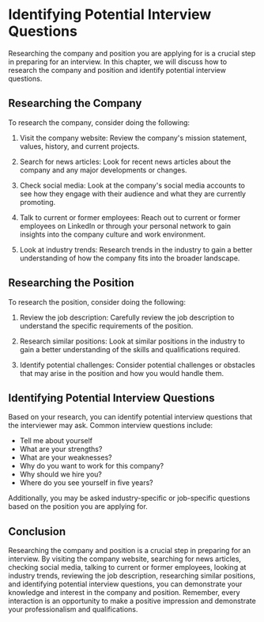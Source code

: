 Identifying Potential Interview Questions
==========================================================================================

Researching the company and position you are applying for is a crucial step in preparing for an interview. In this chapter, we will discuss how to research the company and position and identify potential interview questions.

Researching the Company
-----------------------

To research the company, consider doing the following:

1. Visit the company website: Review the company's mission statement, values, history, and current projects.

2. Search for news articles: Look for recent news articles about the company and any major developments or changes.

3. Check social media: Look at the company's social media accounts to see how they engage with their audience and what they are currently promoting.

4. Talk to current or former employees: Reach out to current or former employees on LinkedIn or through your personal network to gain insights into the company culture and work environment.

5. Look at industry trends: Research trends in the industry to gain a better understanding of how the company fits into the broader landscape.

Researching the Position
------------------------

To research the position, consider doing the following:

1. Review the job description: Carefully review the job description to understand the specific requirements of the position.

2. Research similar positions: Look at similar positions in the industry to gain a better understanding of the skills and qualifications required.

3. Identify potential challenges: Consider potential challenges or obstacles that may arise in the position and how you would handle them.

Identifying Potential Interview Questions
-----------------------------------------

Based on your research, you can identify potential interview questions that the interviewer may ask. Common interview questions include:

* Tell me about yourself
* What are your strengths?
* What are your weaknesses?
* Why do you want to work for this company?
* Why should we hire you?
* Where do you see yourself in five years?

Additionally, you may be asked industry-specific or job-specific questions based on the position you are applying for.

Conclusion
----------

Researching the company and position is a crucial step in preparing for an interview. By visiting the company website, searching for news articles, checking social media, talking to current or former employees, looking at industry trends, reviewing the job description, researching similar positions, and identifying potential interview questions, you can demonstrate your knowledge and interest in the company and position. Remember, every interaction is an opportunity to make a positive impression and demonstrate your professionalism and qualifications.
